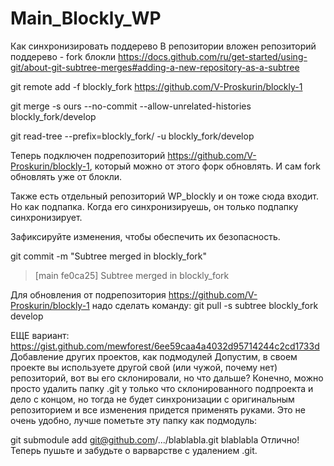 # Main_Blockly_WP
Как синхронизировать поддерево
В репозитории вложен репозиторий поддерево - fork блокли
https://docs.github.com/ru/get-started/using-git/about-git-subtree-merges#adding-a-new-repository-as-a-subtree

git remote add -f blockly_fork https://github.com/V-Proskurin/blockly-1

git merge -s ours --no-commit --allow-unrelated-histories blockly_fork/develop

git read-tree --prefix=blockly_fork/ -u blockly_fork/develop

Теперь подключен подрепозиторий https://github.com/V-Proskurin/blockly-1, который можно от этого форк обновлять. И сам fork обновлять уже от блокли.

Также есть отдельный репозиторий WP_blockly и он тоже сюда входит. Но как подпапка. Когда его синхронизируешь, он только подпапку синхронизирует.

Зафиксируйте изменения, чтобы обеспечить их безопасность.

git commit -m "Subtree merged in blockly_fork"
> [main fe0ca25] Subtree merged in blockly_fork

Для обновления от подрепозитория https://github.com/V-Proskurin/blockly-1 надо сделать команду:
git pull -s subtree blockly_fork develop


ЕЩЕ вариант:
https://gist.github.com/mewforest/6ee59caa4a4032d95714244c2cd1733d
Добавление других проектов, как подмодулей
Допустим, в своем проекте вы используете другой свой (или чужой, почему нет) репозиторий, вот вы его склонировали, но что дальше? Конечно, можно просто удалить папку .git у только что склонированного подпроекта и дело с концом, но тогда не будет синхронизации с оригинальным репозиторием и все изменения придется применять руками. Это не очень удобно, лучше пометьте эту папку как подмодуль:

git submodule add git@github.com/.../blablabla.git blablabla
Отлично! Теперь пушьте и забудьте о варварстве с удалением .git.
